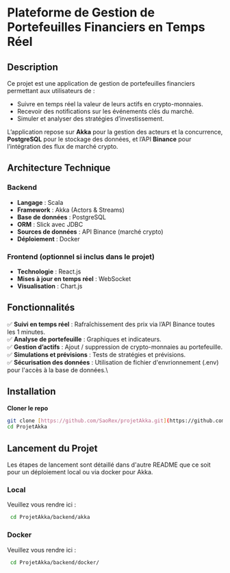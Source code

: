 # **Plateforme de Gestion de Portefeuilles Financiers en Temps Réel**  

## **Description**  
Ce projet est une application de gestion de portefeuilles financiers permettant aux utilisateurs de :  
- Suivre en temps réel la valeur de leurs actifs en crypto-monnaies.  
- Recevoir des notifications sur les événements clés du marché.  
- Simuler et analyser des stratégies d’investissement.  

L’application repose sur **Akka** pour la gestion des acteurs et la concurrence, **PostgreSQL** pour le stockage des données, et l’API **Binance** pour l’intégration des flux de marché crypto.  

## **Architecture Technique**  

### **Backend**  
- **Langage** : Scala  
- **Framework** : Akka (Actors & Streams)  
- **Base de données** : PostgreSQL  
- **ORM** : Slick avec JDBC  
- **Sources de données** : API Binance (marché crypto)  
- **Déploiement** : Docker  

### **Frontend (optionnel si inclus dans le projet)**  
- **Technologie** : React.js
- **Mises à jour en temps réel** : WebSocket  
- **Visualisation** : Chart.js 

## **Fonctionnalités**  
✅ **Suivi en temps réel** : Rafraîchissement des prix via l’API Binance toutes les 1 minutes.\
✅ **Analyse de portefeuille** : Graphiques et indicateurs.\
✅ **Gestion d’actifs** : Ajout / suppression de crypto-monnaies au portefeuille.\
✅ **Simulations et prévisions** : Tests de stratégies et prévisions.\
✅ **Sécurisation des données** : Utilisation de fichier d'envrionnement (.env) pour l'accès à la base de données.\

## **Installation**  

**Cloner le repo**  
   ```bash
   git clone [https://github.com/SaoRex/projetAkka.git](https://github.com/Saorex/ProjetAkka.git)
   cd ProjetAkka
   ```

## **Lancement du Projet**
Les étapes de lancement sont détaillé dans d'autre README que ce soit pour un déploiement local ou via docker pour Akka.

### **Local**
Veuillez vous rendre ici :
  ```bash
   cd ProjetAkka/backend/akka
   ```
### **Docker**
Veuillez vous rendre ici :
  ```bash
   cd ProjetAkka/backend/docker/
   ```